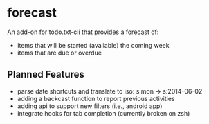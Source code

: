 forecast
==

An add-on for todo.txt-cli that provides a forecast of:

  - items that will be started (available) the coming week
  - items that are due or overdue


Planned Features
--

  - parse date shortcuts and translate to iso: s:mon -> s:2014-06-02
  - adding a backcast function to report previous activities 
  - adding api to support new filters (i.e., android app)
  - integrate hooks for tab completion (currently broken on zsh)
